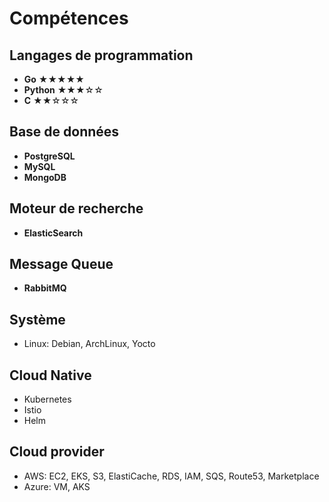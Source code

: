 # Compétences

## Langages de programmation

- **Go** ★★★★★
- **Python** ★★★☆☆
- **C** ★★☆☆☆

## Base de données

- **PostgreSQL**
- **MySQL**
- **MongoDB**

## Moteur de recherche

- **ElasticSearch**

## Message Queue

- **RabbitMQ**

## Système

- Linux: Debian, ArchLinux, Yocto

## Cloud Native

- Kubernetes
- Istio
- Helm

## Cloud provider

- AWS: EC2, EKS, S3, ElastiCache, RDS, IAM, SQS, Route53, Marketplace
- Azure: VM, AKS

